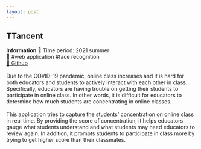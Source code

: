 ```yaml
---
layout: post 
---
```


## TTancent


<strong>Information</strong>
<light> 
    🔸 Time period: 2021 summer<br>
    🔸 #web application #face recognition<br> 
    <a href="https://github.com/KorKite/TTancent">
        🔸 Github
    </a>
    <br><br>
    Due to the COVID-19 pandemic, online class increases and it is hard for both educators and students to actively interact with each other in class. Specifically, educators are having trouble on getting their students to participate in online class. In other words, it is difficult for educators to determine how much students are concentrating in online classes. 
    <br><br>
    This application tries to capture the students' concentration on online class in real time. By providing the score of concentration, it helps educators gauge what students understand and what students may need educators to review again. In addition, it prompts students to participate in class more by trying to get higher score than their classmates.    
</light> 
<br><br>

<!-- <strong>Demonstration</strong> -->